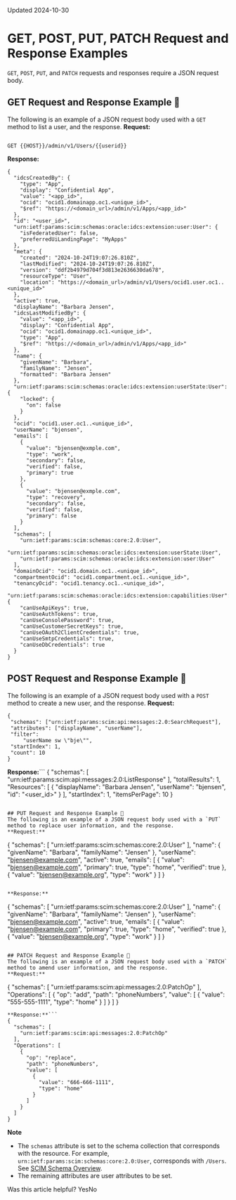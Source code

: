 Updated 2024-10-30
# GET, POST, PUT, PATCH Request and Response Examples
`GET`, `POST`, `PUT`, and `PATCH` requests and responses require a JSON request body.
## GET Request and Response Example 🔗 
The following is an example of a JSON request body used with a `GET` method to list a user, and the response.
**Request:**
```

GET {{HOST}}/admin/v1/Users/{{userid}}
```

**Response:**
```
{
  "idcsCreatedBy": {
    "type": "App",
    "display": "Confidential App",
    "value": "<app_id>",
    "ocid": "ocid1.domainapp.oc1.<unique_id>",
    "$ref": "https://<domain_url>/admin/v1/Apps/<app_id>"
  },
  "id": "<user_id>",
  "urn:ietf:params:scim:schemas:oracle:idcs:extension:user:User": {
    "isFederatedUser": false,
    "preferredUiLandingPage": "MyApps"
  },
  "meta": {
    "created": "2024-10-24T19:07:26.810Z",
    "lastModified": "2024-10-24T19:07:26.810Z",
    "version": "ddf2b4979d704f3d813e2636630da678",
    "resourceType": "User",
    "location": "https://<domain_url>/admin/v1/Users/ocid1.user.oc1..<unique_id>"
  },
  "active": true,
  "displayName": "Barbara Jensen",
  "idcsLastModifiedBy": {
    "value": "<app_id>",
    "display": "Confidential App",
    "ocid": "ocid1.domainapp.oc1.<unique_id>",
    "type": "App",
    "$ref": "https://<domain_url>/admin/v1/Apps/<app_id>"
  },
  "name": {
    "givenName": "Barbara",
    "familyName": "Jensen",
    "formatted": "Barbara Jensen"
  },
  "urn:ietf:params:scim:schemas:oracle:idcs:extension:userState:User": {
    "locked": {
      "on": false
    }
  },
  "ocid": "ocid1.user.oc1..<unique_id>",
  "userName": "bjensen",
  "emails": [
    {
      "value": "bjensen@exmple.com",
      "type": "work",
      "secondary": false,
      "verified": false,
      "primary": true
    },
    {
      "value": "bjensen@exmple.com",
      "type": "recovery",
      "secondary": false,
      "verified": false,
      "primary": false
    }
  ],
  "schemas": [
    "urn:ietf:params:scim:schemas:core:2.0:User",
    "urn:ietf:params:scim:schemas:oracle:idcs:extension:userState:User",
    "urn:ietf:params:scim:schemas:oracle:idcs:extension:user:User"
  ],
  "domainOcid": "ocid1.domain.oc1..<unique_id>",
  "compartmentOcid": "ocid1.compartment.oc1..<unique_id>",
  "tenancyOcid": "ocid1.tenancy.oc1..<unique_id>",
  "urn:ietf:params:scim:schemas:oracle:idcs:extension:capabilities:User": {
    "canUseApiKeys": true,
    "canUseAuthTokens": true,
    "canUseConsolePassword": true,
    "canUseCustomerSecretKeys": true,
    "canUseOAuth2ClientCredentials": true,
    "canUseSmtpCredentials": true,
    "canUseDbCredentials": true
  }
} 
```

## POST Request and Response Example 🔗 
The following is an example of a JSON request body used with a `POST` method to create a new user, and the response.
**Request:**
```
{
 "schemas": ["urn:ietf:params:scim:api:messages:2.0:SearchRequest"],
 "attributes": ["displayName", "userName"],
 "filter":
     "userName sw \"bje\"",
 "startIndex": 1,
 "count": 10
}
```
**Response:**```
{
  "schemas": [
    "urn:ietf:params:scim:api:messages:2.0:ListResponse"
  ],
  "totalResults": 1,
  "Resources": [
    {
      "displayName": "Barbara Jensen",
      "userName": "bjensen",
      "id": "<user_id>"
    }
  ],
  "startIndex": 1,
  "itemsPerPage": 10
}
```

## PUT Request and Response Example 🔗 
The following is an example of a JSON request body used with a `PUT` method to replace user information, and the response.
**Request:**
```
{
  "schemas": [
    "urn:ietf:params:scim:schemas:core:2.0:User"
  ],
  "name": {
    "givenName": "Barbara",
    "familyName": "Jensen"
  },
  "userName": "bjensen@example.com",
  "active": true,
  "emails": [
    {
      "value": "bjensen@example.com",
      "primary": true,
      "type": "home",
      "verified": true
    },
    {
      "value": "bjensen@example.org",
      "type": "work"
    }
  ]
}

```

**Response:**
```
{
  "schemas": [
    "urn:ietf:params:scim:schemas:core:2.0:User"
  ],
  "name": {
    "givenName": "Barbara",
    "familyName": "Jensen"
  },
  "userName": "bjensen@example.com",
  "active": true,
  "emails": [
    {
      "value": "bjensen@example.com",
      "primary": true,
      "type": "home",
      "verified": true
    },
    {
      "value": "bjensen@example.org",
      "type": "work"
    }
  ]
}

```

## PATCH Request and Response Example 🔗 
The following is an example of a JSON request body used with a `PATCH` method to amend user information, and the response.
**Request:**
```
{
  "schemas": [
    "urn:ietf:params:scim:api:messages:2.0:PatchOp"
  ],
  "Operations": [
    {
      "op": "add",
      "path": "phoneNumbers",
      "value": [
        {
          "value": "555-555-1111",
          "type": "home"
        }
      ]
    }
  ]
}
```
**Response:**```
{
  "schemas": [
    "urn:ietf:params:scim:api:messages:2.0:PatchOp"
  ],
  "Operations": [
    {
      "op": "replace",
      "path": "phoneNumbers",
      "value": [
        {
          "value": "666-666-1111",
          "type": "home"
        }
      ]
    }
  ]
} 
```

**Note**
  * The `schemas` attribute is set to the schema collection that corresponds with the resource. For example, `urn:ietf:params:scim:schemas:core:2.0:User`, corresponds with `/Users`. See [SCIM Schema Overview](https://docs.oracle.com/en-us/iaas/Content/Identity/api-getstarted/OCISSchema.htm#OCISSchema "A schema is a collection of attribute definitions that describe the contents of an entire or partial resource, for example, urn:ietf:params:scim:schemas:core:2.0:User. The attribute definitions specify the name of the attribute, and metadata such as type \(string, binary\), cardinality \(singular, multi, complex\), mutability, and returnability.").
  * The remaining attributes are user attributes to be set.


Was this article helpful?
YesNo

